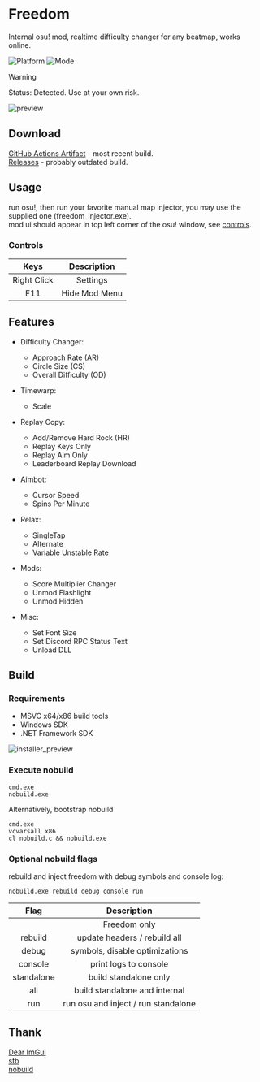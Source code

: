 # Freedom
Internal osu! mod, realtime difficulty changer for any beatmap, works online.  

![Platform](https://img.shields.io/badge/Windows_8.1+-0078D6?style=for-the-badge&logo=windows&logoColor=white)
![Mode](https://img.shields.io/badge/Mode%20--%20osu!-E3619B?style=for-the-badge&logo=osu&logoColor=white)

> [!WARNING]  
> Status: Detected. Use at your own risk.  

![preview](https://user-images.githubusercontent.com/38132413/199610571-ea5dc5df-5b5e-40d1-89b7-3b9c6955c4e0.png)  

## Download

[GitHub Actions Artifact](https://github.com/Ciremun/freedom/actions) - most recent build.  
[Releases](https://github.com/Ciremun/freedom/releases/latest) - probably outdated build.  

## Usage

run osu!, then run your favorite manual map injector, you may use the supplied one (freedom_injector.exe).  
mod ui should appear in top left corner of the osu! window, see [controls](#controls).  

### Controls

|    Keys     |   Description  |
|:-----------:|:--------------:|
| Right Click |    Settings    |
| F11         |  Hide Mod Menu |

## Features

- Difficulty Changer:
    * Approach Rate (AR)
    * Circle Size (CS)
    * Overall Difficulty (OD)

- Timewarp:
    * Scale

- Replay Copy:
    * Add/Remove Hard Rock (HR)
    * Replay Keys Only
    * Replay Aim Only
    * Leaderboard Replay Download

- Aimbot:
    * Cursor Speed
    * Spins Per Minute

- Relax:
    * SingleTap
    * Alternate
    * Variable Unstable Rate

- Mods:
    * Score Multiplier Changer
    * Unmod Flashlight
    * Unmod Hidden

- Misc:
    * Set Font Size
    * Set Discord RPC Status Text
    * Unload DLL

## Build

### Requirements

* MSVC x64/x86 build tools
* Windows SDK
* .NET Framework SDK

![installer_preview](https://user-images.githubusercontent.com/38132413/199610177-89f05acc-c1ff-4656-9839-2abf66ffd126.png)  

### Execute nobuild

    cmd.exe
    nobuild.exe

Alternatively, bootstrap nobuild

    cmd.exe
    vcvarsall x86
    cl nobuild.c && nobuild.exe

### Optional nobuild flags

rebuild and inject freedom with debug symbols and console log:

    nobuild.exe rebuild debug console run

|    Flag     |          Description                |
|:-----------:|:-----------------------------------:|
|             | Freedom only                        |
| rebuild     | update headers / rebuild all        |
| debug       | symbols, disable optimizations      |
| console     | print logs to console               |
| standalone  | build standalone only               |
| all         | build standalone and internal       |
| run         | run osu and inject / run standalone |

## Thank

[Dear ImGui](https://github.com/ocornut/imgui)  
[stb](https://github.com/nothings/stb)  
[nobuild](https://github.com/tsoding/nobuild)  
